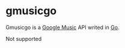 gmusicgo
================
Gmusicgo is a [Google Music](https://music.google.com) API writed in [Go](http://golang.org/).

Not supported



